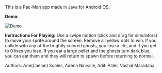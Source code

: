 This is a Pac-Man app made in Java for Android OS. 

**Demo**:

[![Demo](http://img.youtube.com/vi/boMbzMSeixA//0.jpg)](http://www.youtube.com/watch?v=boMbzMSeixA/ "Pac-Man App Demo (Android)")

**Instructions For Playing:**
Use a swipe motion (click and drag for simulators) to move your sprite around the screen. Remove all yellow dots to win. If you collide with any of the brightly colored ghosts, you lose a life, and if you get to 0 lives you lose. If you eat a large pellet and the ghosts turn dark blue, you can eat them and they will return to spawn before returning to normal.







Authors: Ace(Caelan) Scales, Adena Ninvalle, Aditi Patel, Vashal Maradana
